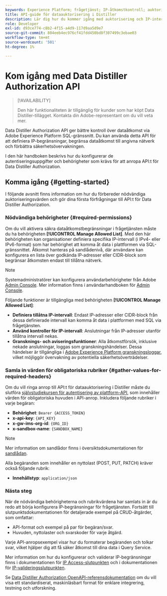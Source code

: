 ```yaml
---
keywords: Experience Platform; frågetjänst; IP-åtkomstkontroll; auktorisering; API; komma igång
title: API-guide för dataauktorisering i Distiller
description: Lär dig hur du kommer igång med auktorisering och IP-intervallbegränsningar för säker dataåtkomst i Adobe Experience Platform Query Service.
role: Developer
exl-id: d93ce774-c8b2-4f15-a4d9-117d9aa5d9e7
source-git-commit: 804eeb4ec976cf41fdd450bd8f307499c3ebae03
workflow-type: tm+mt
source-wordcount: '501'
ht-degree: 1%

---
```


# Kom igång med Data Distiller Authorization API

>[!AVAILABILITY]
>
>Den här funktionaliteten är tillgänglig för kunder som har köpt Data Distiller-tillägget. Kontakta din Adobe-representant om du vill veta mer.

Data Distiller Authorization API ger bättre kontroll över dataåtkomst via Adobe Experience Platform SQL-gränssnitt. Du kan använda detta API för att definiera IP-begränsningar, begränsa dataåtkomst till angivna nätverk och förbättra säkerhetsövervakningen.

I den här handboken beskrivs hur du konfigurerar de autentiseringsuppgifter och behörigheter som krävs för att anropa API:t för Data Distiller Authorization.

## Komma igång {#getting-started}

I följande avsnitt finns information om hur du förbereder nödvändiga auktoriseringsvärden och gör dina första förfrågningar till API:t för Data Distiller Authorization.

### Nödvändiga behörigheter {#required-permissions}

Om du vill aktivera säkra dataåtkomstbegränsningar i frågetjänsten måste du ha behörigheten **[!UICONTROL Manage Allowed List]**. Med den här behörigheten kan organisationer definiera specifika IP-intervall (i IPv4- eller IPv6-format) som har behörighet att komma åt data i plattformen via SQL-gränssnittet. Åtkomst hanteras på sandlådenivå, där användare kan konfigurera en lista över godkända IP-adresser eller CIDR-block som begränsar åtkomsten endast till tillåtna nätverk.

>[!NOTE]
>
>Systemadministratörer kan konfigurera användarbehörigheter från Adobe [Admin Console](https://adminconsole.adobe.com/). Mer information finns i användarhandboken för [Admin Console](https://helpx.adobe.com/se/enterprise/using/admin-console.html).

Följande funktioner är tillgängliga med behörigheten **[!UICONTROL Manage Allowed List]**:

- **Definiera tillåtna IP-intervall**: Endast IP-adresser eller CIDR-block från dessa definierade intervall kan komma åt data i plattformen med SQL via frågetjänsten.
- **Använd kontroller för IP-intervall**: Anslutningar från IP-adresser utanför tillåtna intervall nekas.
- **Gransknings- och aviseringsfunktioner**: Alla åtkomstförsök, inklusive nekade anslutningar, loggas som granskningshändelser. Dessa händelser är tillgängliga i [Adobe Experience Platform granskningsloggar](../../landing/governance-privacy-security/audit-logs/overview.md), vilket möjliggör övervakning av potentiella säkerhetsöverträdelser.

### Samla in värden för obligatoriska rubriker {#gather-values-for-required-headers}

Om du vill ringa anrop till API:t för dataauktorisering i Distiller måste du slutföra [självstudiekursen för autentisering av plattform-API](../../landing/api-authentication.md), som innehåller värden för obligatoriska huvuden i API-anrop. Inkludera följande rubriker i varje begäran:

- **Behörighet**: `Bearer {ACCESS_TOKEN}`
- **x-api-key**: `{API_KEY}`
- **x-gw-ims-org-id**: `{ORG_ID}`
- **x-sandbox-name**: `{SANDBOX_NAME}`

>[!NOTE]
>
> Mer information om sandlådor finns i översiktsdokumentationen för [sandlådan](../../sandboxes/home.md).

Alla begäranden som innehåller en nyttolast (POST, PUT, PATCH) kräver också följande rubrik:

- **Innehållstyp**: `application/json`

### Nästa steg

När de nödvändiga behörigheterna och rubrikvärdena har samlats in är du redo att börja konfigurera IP-begränsningar för frågetjänsten. Fortsätt till slutpunktsdokumentationen för detaljerade exempel på CRUD-åtgärder, som omfattar:

- API-format och exempel på par för begäran/svar.
- Huvuden, nyttolaster och svarskoder för varje åtgärd.

Varje API-anropsexempel visar hur du formaterar begäranden och tolkar svar, vilket hjälper dig att få säker åtkomst till dina data i Query Service.

Mer information om hur du konfigurerar och validerar IP-begränsningar finns i dokumentationen för [IP Access-slutpunkten](./ip-access.md) och i dokumentationen för [IP-valideringsslutpunkten](./validate.md).

Se [Data Distiller Authorization OpenAPI-referensdokumentation](https://developer.adobe.com/experience-platform-apis/references/data-distiller-auth/) om du vill visa ett standardiserat, maskinläsbart format för enklare integrering, testning och utforskning.
